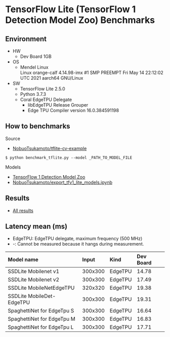 # TensorFlow Lite (TensorFlow 1 Detection Model Zoo) Benchmarks

## Environment

- HW
  - Dev Board 1GB
- OS
  - Mendel Linux  
    Linux orange-calf 4.14.98-imx #1 SMP PREEMPT Fri May 14 22:12:02 UTC 2021 aarch64 GNU/Linux
- SW
  - TensorFlow Lite 2.5.0
  - Python 3.7.3
  - Coral EdgeTPU Delegate
    - libEdgeTPU Release Grouper
    - Edge TPU Compiler version 16.0.384591198

## How to benchmarks
Source
- [NobuoTsukamoto/tflite-cv-example](https://github.com/NobuoTsukamoto/tflite-cv-example/)

```
$ python benchmark_tflite.py --model _PATH_TO_MODEL_FILE
```

Models
- [TensorFlow 1 Detection Model Zoo](https://github.com/tensorflow/models/blob/master/research/object_detection/g3doc/tf1_detection_zoo.md)
- [NobuoTsukamoto/export_tfv1_lite_models.ipynb](https://gist.github.com/NobuoTsukamoto/832905aa765f6faa16f53d6dddf61bd2)

## Results
- [All results](./results)

## Latency mean (ms)

- EdgeTPU: EdgeTPU delegate, maximum frequency (500 MHz)
- -: Cannot be measured because it hangs during measurement.

|Model name                 |Input  |Kind   |Dev Board |
|:--------------------------|:------|:----- |:---------|
|SSDLite Mobilenet v1       |300x300|EdgeTPU|    14.78 |
|SSDLite Mobilenet v2       |300x300|EdgeTPU|    17.49 |
|SSDLite MobileNetEdgeTPU   |320x320|EdgeTPU|    19.38 |
|SSDLite MobileDet-EdgeTPU  |300x300|EdgeTPU|    19.31 |
|SpaghettiNet for EdgeTpu S |300x300|EdgeTPU|    16.64 |
|SpaghettiNet for EdgeTpu M |300x300|EdgeTPU|    16.83 |
|SpaghettiNet for EdgeTpu L |300x300|EdgeTPU|    17.71 |